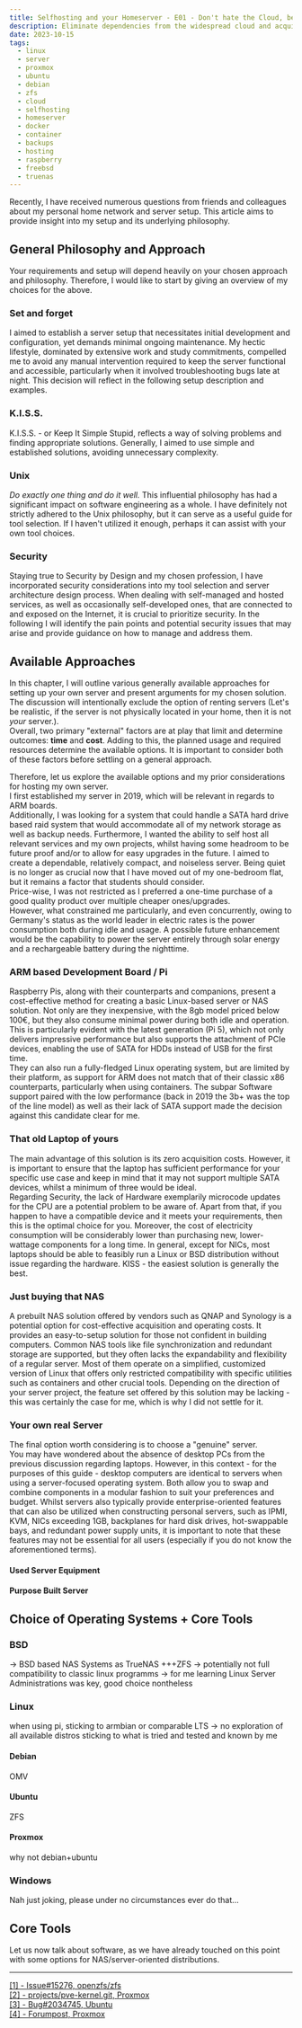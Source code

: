 ```yaml
---
title: Selfhosting and your Homeserver - E01 - Don't hate the Cloud, become the Cloud
description: Eliminate dependencies from the widespread cloud and acquire knowledge during the process. This article explores how to get started with self-hosting, looking at different approaches with different goals and requirements. 
date: 2023-10-15
tags:
  - linux
  - server
  - proxmox
  - ubuntu
  - debian
  - zfs
  - cloud
  - selfhosting
  - homeserver
  - docker
  - container
  - backups
  - hosting
  - raspberry
  - freebsd
  - truenas
---
```


Recently, I have received numerous questions from friends and colleagues about my personal home network and server setup.
This article aims to provide insight into my setup and its underlying philosophy.

## General Philosophy and Approach

Your requirements and setup will depend heavily on your chosen approach and philosophy.
Therefore, I would like to start by giving an overview of my choices for the above.

### Set and forget

I aimed to establish a server setup that necessitates initial development and configuration, yet demands minimal ongoing maintenance.
My hectic lifestyle, dominated by extensive work and study commitments, compelled me to avoid any manual intervention required to keep the server functional and accessible, particularly when it involved troubleshooting bugs late at night.
This decision will reflect in the following setup description and examples.

### K.I.S.S.

K.I.S.S. - or Keep It Simple Stupid, reflects a way of solving problems and finding appropriate solutions.
Generally, I aimed to use simple and established solutions, avoiding unnecessary complexity.

### Unix

_Do exactly one thing and do it well._
This influential philosophy has had a significant impact on software engineering as a whole.
I have definitely not strictly adhered to the Unix philosophy, but it can serve as a useful guide for tool selection.
If I haven't utilized it enough, perhaps it can assist with your own tool choices.

### Security

Staying true to Security by Design and my chosen profession, I have incorporated security considerations into my tool selection and server architecture design process.
When dealing with self-managed and hosted services, as well as occasionally self-developed ones, that are connected to and exposed on the Internet, it is crucial to prioritize security.
In the following I will identify the pain points and potential security issues that may arise and provide guidance on how to manage and address them.

## Available Approaches

In this chapter, I will outline various generally available approaches for setting up your own server and present arguments for my chosen solution.
The discussion will intentionally exclude the option of renting servers (Let's be realistic, if the server is not physically located in your home, then it is not *your* server.).  
Overall, two primary "external" factors are at play that limit and determine outcomes: **time** and **cost**.
Adding to this, the planned usage and required resources determine the available options.
It is important to consider both of these factors before settling on a general approach.

Therefore, let us explore the available options and my prior considerations for hosting my own server.  
I first established my server in 2019, which will be relevant in regards to ARM boards.  
Additionally, I was looking for a system that could handle a SATA hard drive based raid system that would accommodate all of my network storage as well as backup needs.
Furthermore, I wanted the ability to self host all relevant services and my own projects, whilst having some headroom to be future proof and/or to allow for easy upgrades in the future.
I aimed to create a dependable, relatively compact, and noiseless server.
Being quiet is no longer as crucial now that I have moved out of my one-bedroom flat, but it remains a factor that students should consider.  
Price-wise, I was not restricted as I preferred a one-time purchase of a good quality product over multiple cheaper ones/upgrades.  
However, what constrained me particularly, and even concurrently, owing to Germany's status as the world leader in electric rates is the power consumption both during idle and usage.
A possible future enhancement would be the capability to power the server entirely through solar energy and a rechargeable battery during the nighttime.

### ARM based Development Board / Pi
Raspberry Pis, along with their counterparts and companions, present a cost-effective method for creating a basic Linux-based server or NAS solution.
Not only are they inexpensive, with the 8gb model priced below 100€, but they also consume minimal power during both idle and operation.
This is particularly evident with the latest generation (Pi 5), which not only delivers impressive performance but also supports the attachment of PCIe devices, enabling the use of SATA for HDDs instead of USB for the first time.  
They can also run a fully-fledged Linux operating system, but are limited by their platform, as support for ARM does not match that of their classic x86 counterparts, particularly when using containers.
The subpar Software support paired with the low performance (back in 2019 the 3b+ was the top of the line model) as well as their lack of SATA support made the decision against this candidate clear for me.

### That old Laptop of yours
The main advantage of this solution is its zero acquisition costs.
However, it is important to ensure that the laptop has sufficient performance for your specific use case and keep in mind that it may not support multiple SATA devices, whilst a minimum of three would be ideal.  
Regarding Security, the lack of Hardware exemplarily microcode updates for the CPU are a potential problem to be aware of.
Apart from that, if you happen to have a compatible device and it meets your requirements, then this is the optimal choice for you.
Moreover, the cost of electricity consumption will be considerably lower than purchasing new, lower-wattage components for a long time.
In general, except for NICs, most laptops should be able to feasibly run a Linux or BSD distribution without issue regarding the hardware.
KISS - the easiest solution is generally the best.

### Just buying that NAS
A prebuilt NAS solution offered by vendors such as QNAP and Synology is a potential option for cost-effective acquisition and operating costs.
It provides an easy-to-setup solution for those not confident in building computers.
Common NAS tools like file synchronization and redundant storage are supported, but they often lacks the expandability and flexibility of a regular server.
Most of them operate on a simplified, customized version of Linux that offers only restricted compatibility with specific utilities such as containers and other crucial tools.
Depending on the direction of your server project, the feature set offered by this solution may be lacking - this was certainly the case for me, which is why I did not settle for it.

### Your own real Server
The final option worth considering is to choose a "genuine" server.  
You may have wondered about the absence of desktop PCs from the previous discussion regarding laptops.
However, in this context - for the purposes of this guide - desktop computers are identical to servers when using a server-focused operating system.
Both allow you to swap and combine components in a modular fashion to suit your preferences and budget.
Whilst servers also typically provide enterprise-oriented features that can also be utilized when constructing personal servers, such as IPMI, KVM, NICs exceeding 1GB, backplanes for hard disk drives, hot-swappable bays, and redundant power supply units, it is important to note that these features may not be essential for all users (especially if you do not know the aforementioned terms). 

#### Used Server Equipment

#### Purpose Built Server

## Choice of Operating Systems + Core Tools

### BSD
-> BSD based NAS Systems as TrueNAS +++ZFS
-> potentially not full compatibility to classic linux programms
-> for me learning Linux Server Administrations was key, good choice nontheless

### Linux
when using pi, sticking to armbian or comparable
LTS -> no exploration of all available distros sticking to what is tried and tested and known by me 

#### Debian
OMV

#### Ubuntu
ZFS

#### Proxmox
why not debian+ubuntu 

### Windows
Nah just joking, please under no circumstances ever do that...

## Core Tools
Let us now talk about software, as we have already touched on this point with some options for NAS/server-oriented distributions.


[//]: # (**Want to know how to proceed? )
[//]: # (To learn more about the use cases and related software for hosting your own server, please read the [next episode]&#40;/blog/linux/server/selfhosting-and-your-homeserver/E02&#41;** )

---
<a href="https://github.com/openzfs/zfs/issues/15276" target="_blank">[1] - Issue#15276, openzfs/zfs</a>  
<a href="https://git.proxmox.com/?p=pve-kernel.git;a=commit;h=9ba0dde971e6153a12f94e9c7a7337355ab3d0ed" target="_blank">[2] - projects/pve-kernel.git, Proxmox</a>  
<a href="https://bugs.launchpad.net/ubuntu/+source/linux/+bug/2034745" target="_blank">[3] - Bug#2034745, Ubuntu</a>  
<a href="https://forum.proxmox.com/threads/slow-zfs-encryption-will-we-get-a-fix-for-avx-avx2-not-being-selected.133681/" target="_blank">[4] - Forumpost, Proxmox</a>  
